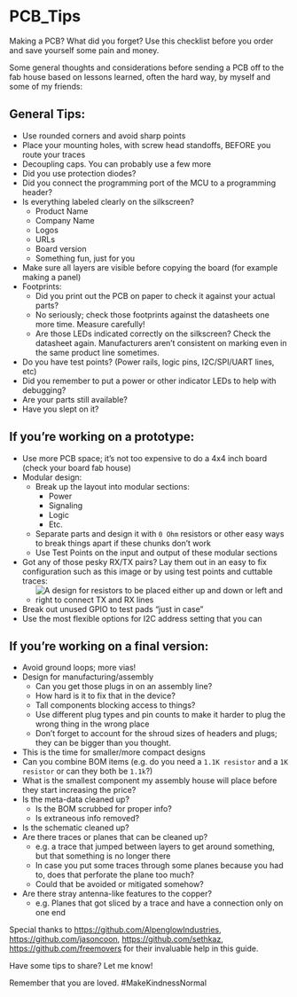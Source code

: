 # PCB_Tips
Making a PCB? What did you forget? Use this checklist before you order and save yourself some pain and money.

Some general thoughts and considerations before sending a PCB off to the fab house based on lessons learned, often the hard way, by myself and some of my friends:

## General Tips:
- Use rounded corners and avoid sharp points
- Place your mounting holes, with screw head standoffs, BEFORE you route your traces
- Decoupling caps. You can probably use a few more
- Did you use protection diodes?
- Did you connect the programming port of the MCU to a programming header?
- Is everything labeled clearly on the silkscreen?
  - Product Name
  - Company Name
  - Logos
  - URLs
  - Board version
  - Something fun, just for you
- Make sure all layers are visible before copying the board (for example making a panel)
- Footprints:
  - Did you print out the PCB on paper to check it against your actual parts?
  - No seriously; check those footprints against the datasheets one more time. Measure carefully!
  - Are those LEDs indicated correctly on the silkscreen? Check the datasheet again. Manufacturers aren’t consistent on marking even in the same product line sometimes.
- Do you have test points? (Power rails, logic pins, I2C/SPI/UART lines, etc)
- Did you remember to put a power or other indicator LEDs to help with debugging?
- Are your parts still available?
- Have you slept on it?

## If you’re working on a prototype:
- Use more PCB space; it’s not too expensive to do a 4x4 inch board (check your board fab house)
- Modular design:
  - Break up the layout into modular sections:
    - Power
    - Signaling
    - Logic 
    - Etc.
  - Separate parts and design it with `0 Ohm` resistors or other easy ways to break things apart if these chunks don’t work
  - Use Test Points on the input and output of these modular sections
- Got any of those pesky RX/TX pairs? Lay them out in an easy to fix configuration such as this image or by using test points and cuttable traces:
  - ![A design for resistors to be placed either up and down or left and right to connect TX and RX lines](https://cdn-blog.adafruit.com/uploads/2024/02/one-one-8-600x321.png)
- Break out unused GPIO to test pads “just in case”
- Use the most flexible options for I2C address setting that you can

## If you’re working on a final version:
- Avoid ground loops; more vias!
- Design for manufacturing/assembly
  - Can you get those plugs in on an assembly line?
  - How hard is it to fix that in the device?
  - Tall components blocking access to things?
  - Use different plug types and pin counts to make it harder to plug the wrong thing in the wrong place
  - Don’t forget to account for the shroud sizes of headers and plugs; they can be bigger than you thought.
- This is the time for smaller/more compact designs
- Can you combine BOM items (e.g. do you need a `1.1K resistor` and a `1K resistor` or can they both be `1.1k`?)
- What is the smallest component my assembly house will place before they start increasing the price?
- Is the meta-data cleaned up? 
  - Is the BOM scrubbed for proper info?  
  - Is extraneous info removed?
- Is the schematic cleaned up?
- Are there traces or planes that can be cleaned up? 
  - e.g. a trace that jumped between layers to get around something, but that something is no longer there
  - In case you put some traces through some planes because you had to, does that perforate the plane too much?
  - Could that be avoided or mitigated somehow?
- Are there stray antenna-like features to the copper?  
  - e.g. Planes that got sliced by a trace and have a connection only on one end


Special thanks to https://github.com/AlpenglowIndustries, https://github.com/jasoncoon, https://github.com/sethkaz, https://github.com/freemovers for their invaluable help in this guide.

Have some tips to share? Let me know!

Remember that you are loved. #MakeKindnessNormal
